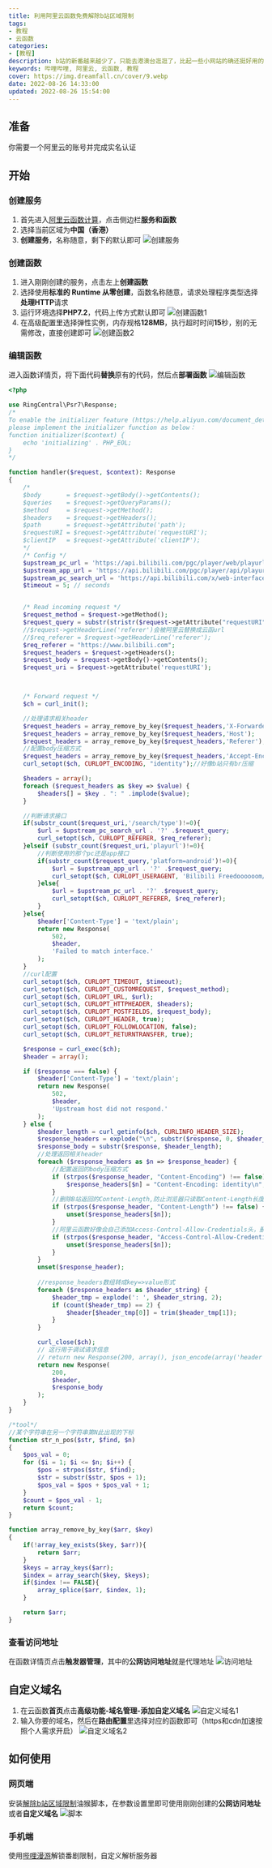 ```yaml
---
title: 利用阿里云函数免费解除b站区域限制
tags:
- 教程
- 云函数
categories:
- [教程]
description: b站的新番越来越少了，只能去港澳台逛逛了，比起一些小网站的确还挺好用的。
keywords: 哔哩哔哩, 阿里云, 云函数, 教程
cover: https://img.dreamfall.cn/cover/9.webp
date: 2022-08-26 14:33:00
updated: 2022-08-26 15:54:00
---
```


## 准备
你需要一个阿里云的账号并完成实名认证
## 开始
### 创建服务
1. 首先进入[阿里云函数计算](https://fcnext.console.aliyun.com/)，点击侧边栏**服务和函数**
2. 选择当前区域为**中国（香港）**
3. **创建服务**，名称随意，剩下的默认即可
![创建服务](https://img.dreamfall.cn/post/bilibili/1.webp)
### 创建函数
1. 进入刚刚创建的服务，点击左上**创建函数**
2. 选择使用**标准的 Runtime 从零创建**，函数名称随意，请求处理程序类型选择**处理HTTP**请求
3. 运行环境选择**PHP7.2**，代码上传方式默认即可
![创建函数1](https://img.dreamfall.cn/post/bilibili/2.webp)
4. 在高级配置里选择弹性实例，内存规格**128MB**，执行超时时间**15**秒，别的无需修改，直接创建即可
![创建函数2](https://img.dreamfall.cn/post/bilibili/3.webp)
### 编辑函数
进入函数详情页，将下面代码**替换**原有的代码，然后点**部署函数**
![编辑函数](https://img.dreamfall.cn/post/bilibili/4.webp)

```php
<?php

use RingCentral\Psr7\Response;
/*
To enable the initializer feature (https://help.aliyun.com/document_detail/89029.html)
please implement the initializer function as below：
function initializer($context) {
    echo 'initializing' . PHP_EOL;
}
*/

function handler($request, $context): Response
{
    /*
    $body       = $request->getBody()->getContents();
    $queries    = $request->getQueryParams();
    $method     = $request->getMethod();
    $headers    = $request->getHeaders();
    $path       = $request->getAttribute('path');
    $requestURI = $request->getAttribute('requestURI');
    $clientIP   = $request->getAttribute('clientIP');
    */
    /* Config */
    $upstream_pc_url = 'https://api.bilibili.com/pgc/player/web/playurl';
    $upstream_app_url = 'https://api.bilibili.com/pgc/player/api/playurl';
    $upstream_pc_search_url = 'https://api.bilibili.com/x/web-interface/search/type';
    $timeout = 5; // seconds


    /* Read incoming request */
    $request_method = $request->getMethod();
    $request_query = substr(stristr($request->getAttribute("requestURI"), '?'),1);
    //$request->getHeaderLine('referer')会被阿里云替换成云函url
    //$req_referer = $request->getHeaderLine('referer');
    $req_referer = "https://www.bilibili.com";
    $request_headers = $request->getHeaders();
    $request_body = $request->getBody()->getContents();
    $request_uri = $request->getAttribute('requestURI');



    /* Forward request */
    $ch = curl_init();

    //处理请求相关header
    $request_headers = array_remove_by_key($request_headers,'X-Forwarded-Proto');
    $request_headers = array_remove_by_key($request_headers,'Host');
    $request_headers = array_remove_by_key($request_headers,'Referer');
    //配置body压缩方式
    $request_headers = array_remove_by_key($request_headers,'Accept-Encoding');
    curl_setopt($ch, CURLOPT_ENCODING, "identity");//好像b站只有br压缩

    $headers = array();
    foreach ($request_headers as $key => $value) {
        $headers[] = $key . ": " .implode($value);
    }

    //判断请求接口
    if(substr_count($request_uri,'/search/type')!=0){
        $url = $upstream_pc_search_url . '?' .$request_query;
        curl_setopt($ch, CURLOPT_REFERER, $req_referer);
    }elseif (substr_count($request_uri,'playurl')!=0){
        //判断使用的那个pc还是app接口
        if(substr_count($request_query,'platform=android')!=0){
            $url = $upstream_app_url . '?' .$request_query;
            curl_setopt($ch, CURLOPT_USERAGENT, 'Bilibili Freedoooooom/MarkII');
        }else{
            $url = $upstream_pc_url . '?' .$request_query;
            curl_setopt($ch, CURLOPT_REFERER, $req_referer);
        }
    }else{
        $header['Content-Type'] = 'text/plain';
        return new Response(
            502,
            $header,
            'Failed to match interface.'
        );
    }
    //curl配置
    curl_setopt($ch, CURLOPT_TIMEOUT, $timeout);
    curl_setopt($ch, CURLOPT_CUSTOMREQUEST, $request_method);
    curl_setopt($ch, CURLOPT_URL, $url);
    curl_setopt($ch, CURLOPT_HTTPHEADER, $headers);
    curl_setopt($ch, CURLOPT_POSTFIELDS, $request_body);
    curl_setopt($ch, CURLOPT_HEADER, true);
    curl_setopt($ch, CURLOPT_FOLLOWLOCATION, false);
    curl_setopt($ch, CURLOPT_RETURNTRANSFER, true);

    $response = curl_exec($ch);
    $header = array();

    if ($response === false) {
        $header['Content-Type'] = 'text/plain';
        return new Response(
            502,
            $header,
            'Upstream host did not respond.'
        );
    } else {
        $header_length = curl_getinfo($ch, CURLINFO_HEADER_SIZE);
        $response_headers = explode("\n", substr($response, 0, $header_length));
        $response_body = substr($response, $header_length);
        //处理返回相关header
        foreach ($response_headers as $n => $response_header) {
            //配置返回的body压缩方式
            if (strpos($response_header, "Content-Encoding") !== false) {
                $response_headers[$n] = "Content-Encoding: identity\n";
            }
            //删除B站返回的Content-Length,防止浏览器只读取Content-Length长度的数据,造成json不完整
            if (strpos($response_header, "Content-Length") !== false) {
                unset($response_headers[$n]);
            }
            //阿里云函数好像会自己添加Access-Control-Allow-Credentials头，删除b站返回的
            if (strpos($response_header, "Access-Control-Allow-Credentials") !== false) {
                unset($response_headers[$n]);
            }
        }
        unset($response_header); 
        
        //response_headers数组转成key=>value形式
        foreach ($response_headers as $header_string) {
            $header_tmp = explode(': ', $header_string, 2);
            if (count($header_tmp) == 2) {
                $header[$header_tmp[0]] = trim($header_tmp[1]);
            }
        }

        curl_close($ch);
        // 这行用于调试请求信息
        // return new Response(200, array(), json_encode(array('header' => $header, 'body' => $response_body, 'url' => $url, 'response'=>$response, 'curl_headers'=>$curl_response_headers)));
        return new Response(
            200,
            $header,
            $response_body
        );
    }
}

/*tool*/
//某个字符串在另一个字符串第N此出现的下标
function str_n_pos($str, $find, $n)
{
    $pos_val = 0;
    for ($i = 1; $i <= $n; $i++) {
        $pos = strpos($str, $find);
        $str = substr($str, $pos + 1);
        $pos_val = $pos + $pos_val + 1;
    }
    $count = $pos_val - 1;
    return $count;
}

function array_remove_by_key($arr, $key)
{
    if(!array_key_exists($key, $arr)){
        return $arr;
    }
    $keys = array_keys($arr);
    $index = array_search($key, $keys);
    if($index !== FALSE){
        array_splice($arr, $index, 1);
    }

    return $arr;
}

```
### 查看访问地址
在函数详情页点击**触发器管理**，其中的**公网访问地址**就是代理地址
![访问地址](https://img.dreamfall.cn/post/bilibili/5.webp)
## 自定义域名
1. 在云函数**首页**点击**高级功能-域名管理-添加自定义域名**
![自定义域名1](https://img.dreamfall.cn/post/bilibili/7.webp)
2. 输入你要的域名，然后在**路由配置**里选择对应的函数即可（https和cdn加速按照个人需求开启）
![自定义域名2](https://img.dreamfall.cn/post/bilibili/8.webp)


## 如何使用
### 网页端
安装[解除b站区域限制](https://greasyfork.org/zh-CN/scripts/25718-%E8%A7%A3%E9%99%A4b%E7%AB%99%E5%8C%BA%E5%9F%9F%E9%99%90%E5%88%B6)油猴脚本，在参数设置里即可使用刚刚创建的**公网访问地址**或者**自定义域名**
![脚本](https://img.dreamfall.cn/post/bilibili/6.webp)
### 手机端
使用[哔哩漫游](https://github.com/yujincheng08/BiliRoaming)解锁番剧限制，自定义解析服务器